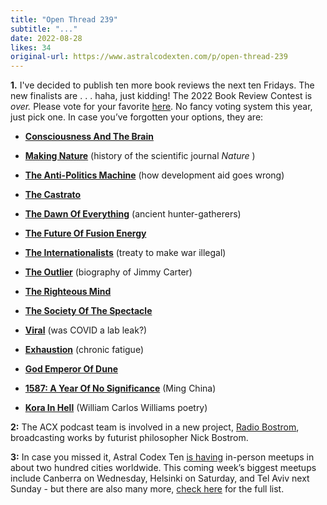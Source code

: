 ```yaml
---
title: "Open Thread 239"
subtitle: "..."
date: 2022-08-28
likes: 34
original-url: https://www.astralcodexten.com/p/open-thread-239
---
```

**1.** I've decided to publish ten more book reviews the next ten Fridays. The new finalists are . . . haha, just kidding! The 2022 Book Review Contest is _over._ Please vote for your favorite [here](https://forms.gle/1SoLaZhR3ESN1CFA6). No fancy voting system this year, just pick one. In case you’ve forgotten your options, they are:

  *  **[Consciousness And The Brain](https://astralcodexten.substack.com/p/your-book-review-consciousness-and)**

  *  **[Making Nature](https://astralcodexten.substack.com/p/your-book-review-making-nature)** (history of the scientific journal _Nature_ )

  *  **[The Anti-Politics Machine](https://astralcodexten.substack.com/p/your-book-review-the-anti-politics)** (how development aid goes wrong)

  *  **[The Castrato](https://astralcodexten.substack.com/p/your-book-review-the-castrato)**

  *  **[The Dawn Of Everything](https://astralcodexten.substack.com/p/your-book-review-the-dawn-of-everything)** (ancient hunter-gatherers)

  *  **[The Future Of Fusion Energy](https://astralcodexten.substack.com/p/your-book-review-the-future-of-fusion)**

  *  **[The Internationalists](https://astralcodexten.substack.com/p/your-book-review-the-internationalists)** (treaty to make war illegal)

  *  **[The Outlier](https://astralcodexten.substack.com/p/your-book-review-the-outlier)** (biography of Jimmy Carter)

  *  **[The Righteous Mind](https://astralcodexten.substack.com/p/your-book-review-the-righteous-mind)**

  *  **[The Society Of The Spectacle](https://astralcodexten.substack.com/p/your-book-review-the-society-of-the)**

  *  **[Viral](https://astralcodexten.substack.com/p/your-book-review-viral)** (was COVID a lab leak?)

  *  **[Exhaustion](https://astralcodexten.substack.com/p/your-book-review-exhaustion)** (chronic fatigue)

  *  **[God Emperor Of Dune](https://astralcodexten.substack.com/p/your-book-review-god-emperor-of-dune)**

  *  **[1587: A Year Of No Significance](https://astralcodexten.substack.com/p/your-book-review-1587-a-year-of-no)** (Ming China)

  *  **[Kora In Hell](https://astralcodexten.substack.com/p/your-book-review-kora-in-hell)** (William Carlos Williams poetry)




 **2:** The ACX podcast team is involved in a new project, [Radio Bostrom](https://radiobostrom.com/), broadcasting works by futurist philosopher Nick Bostrom. 

**3:** In case you missed it, Astral Codex Ten [is having](https://astralcodexten.substack.com/p/meetups-everywhere-2022-times-and) in-person meetups in about two hundred cities worldwide. This coming week’s biggest meetups include Canberra on Wednesday, Helsinki on Saturday, and Tel Aviv next Sunday - but there are also many more, [check here](https://astralcodexten.substack.com/p/meetups-everywhere-2022-times-and) for the full list.
